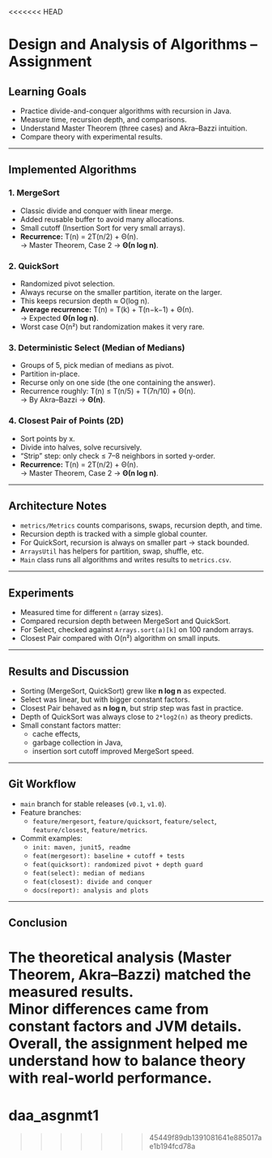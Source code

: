 <<<<<<< HEAD
# Design and Analysis of Algorithms – Assignment

## Learning Goals
- Practice divide-and-conquer algorithms with recursion in Java.
- Measure time, recursion depth, and comparisons.
- Understand Master Theorem (three cases) and Akra–Bazzi intuition.
- Compare theory with experimental results.

---

## Implemented Algorithms

### 1. MergeSort
- Classic divide and conquer with linear merge.
- Added reusable buffer to avoid many allocations.
- Small cutoff (Insertion Sort for very small arrays).
- **Recurrence:** T(n) = 2T(n/2) + Θ(n).  
  → Master Theorem, Case 2 → **Θ(n log n)**.

### 2. QuickSort
- Randomized pivot selection.
- Always recurse on the smaller partition, iterate on the larger.
- This keeps recursion depth ≈ O(log n).
- **Average recurrence:** T(n) = T(k) + T(n−k−1) + Θ(n).  
  → Expected **Θ(n log n)**.
- Worst case O(n²) but randomization makes it very rare.

### 3. Deterministic Select (Median of Medians)
- Groups of 5, pick median of medians as pivot.
- Partition in-place.
- Recurse only on one side (the one containing the answer).
- Recurrence roughly: T(n) ≤ T(n/5) + T(7n/10) + Θ(n).  
  → By Akra–Bazzi → **Θ(n)**.

### 4. Closest Pair of Points (2D)
- Sort points by x.
- Divide into halves, solve recursively.
- “Strip” step: only check ≤ 7–8 neighbors in sorted y-order.
- **Recurrence:** T(n) = 2T(n/2) + Θ(n).  
  → Master Theorem, Case 2 → **Θ(n log n)**.

---

## Architecture Notes
- `metrics/Metrics` counts comparisons, swaps, recursion depth, and time.
- Recursion depth is tracked with a simple global counter.
- For QuickSort, recursion is always on smaller part → stack bounded.
- `ArraysUtil` has helpers for partition, swap, shuffle, etc.
- `Main` class runs all algorithms and writes results to `metrics.csv`.

---

## Experiments
- Measured time for different `n` (array sizes).
- Compared recursion depth between MergeSort and QuickSort.
- For Select, checked against `Arrays.sort(a)[k]` on 100 random arrays.
- Closest Pair compared with O(n²) algorithm on small inputs.

---

## Results and Discussion
- Sorting (MergeSort, QuickSort) grew like **n log n** as expected.
- Select was linear, but with bigger constant factors.
- Closest Pair behaved as **n log n**, but strip step was fast in practice.
- Depth of QuickSort was always close to `2*log2(n)` as theory predicts.
- Small constant factors matter:
   - cache effects,
   - garbage collection in Java,
   - insertion sort cutoff improved MergeSort speed.

---

## Git Workflow
- `main` branch for stable releases (`v0.1`, `v1.0`).
- Feature branches:
   - `feature/mergesort`, `feature/quicksort`, `feature/select`, `feature/closest`, `feature/metrics`.
- Commit examples:
   - `init: maven, junit5, readme`
   - `feat(mergesort): baseline + cutoff + tests`
   - `feat(quicksort): randomized pivot + depth guard`
   - `feat(select): median of medians`
   - `feat(closest): divide and conquer`
   - `docs(report): analysis and plots`

---

## Conclusion
The theoretical analysis (Master Theorem, Akra–Bazzi) matched the measured results.  
Minor differences came from constant factors and JVM details.  
Overall, the assignment helped me understand how to balance **theory** with **real-world performance**.
=======
# daa_asgnmt1
>>>>>>> 45449f89db1391081641e885017ae1b194fcd78a
